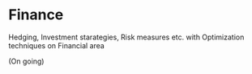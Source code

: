 # Finance
Hedging, Investment starategies, Risk measures etc. with Optimization techniques on Financial area

(On going)
